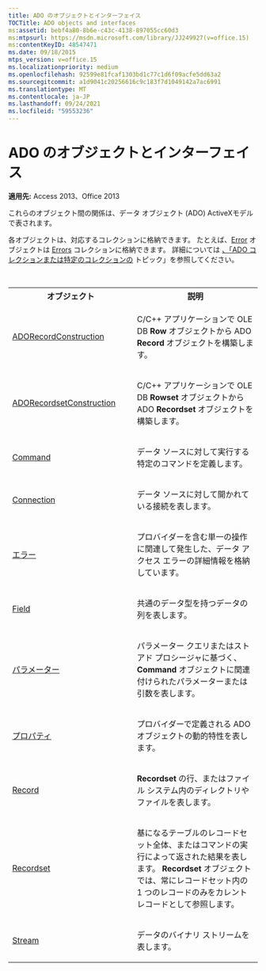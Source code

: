 ```yaml
---
title: ADO のオブジェクトとインターフェイス
TOCTitle: ADO objects and interfaces
ms:assetid: bebf4a80-8b6e-c43c-4138-897055cc60d3
ms:mtpsurl: https://msdn.microsoft.com/library/JJ249927(v=office.15)
ms:contentKeyID: 48547471
ms.date: 09/18/2015
mtps_version: v=office.15
ms.localizationpriority: medium
ms.openlocfilehash: 92599e81fcaf1303bd1c77c1d6f09acfe5dd63a2
ms.sourcegitcommit: a1d9041c20256616c9c183f7d1049142a7ac6991
ms.translationtype: MT
ms.contentlocale: ja-JP
ms.lasthandoff: 09/24/2021
ms.locfileid: "59553236"
---
```

# <a name="ado-objects-and-interfaces"></a>ADO のオブジェクトとインターフェイス

**適用先:** Access 2013、Office 2013

これらのオブジェクト間の関係は、データ オブジェクト (ADO) ActiveXモデルで表されます。

各オブジェクトは、対応するコレクションに格納できます。 たとえば、[Error](error-object-ado.md) オブジェクトは [Errors](errors-collection-ado.md) コレクションに格納できます。 詳細については [、「ADO コレクションまたは特定のコレクションの](ado-collections.md) トピック」を参照してください。

<br/>

<table>
<colgroup>
<col style="width: 50%" />
<col style="width: 50%" />
</colgroup>
<tbody>
<tr class="even">
<th>オブジェクト</th>
<th>説明</th>
</tr>
<tr class="odd">
<td><p><a href="adorecordconstruction-interface-ado.md">ADORecordConstruction</a></p></td>
<td><p>C/C++ アプリケーションで OLE DB <strong>Row</strong> オブジェクトから ADO <strong>Record</strong> オブジェクトを構築します。</p></td>
</tr>
<tr class="even">
<td><p><a href="adorecordsetconstruction-interface-ado.md">ADORecordsetConstruction</a></p></td>
<td><p>C/C++ アプリケーションで OLE DB <strong>Rowset</strong> オブジェクトから ADO <strong>Recordset</strong> オブジェクトを構築します。</p></td>
</tr>
<tr class="odd">
<td><p><a href="error-object-ado.md">Command</a></p></td>
<td><p>データ ソースに対して実行する特定のコマンドを定義します。</p></td>
</tr>
<tr class="even">
<td><p><a href="field-object-ado.md">Connection</a></p></td>
<td><p>データ ソースに対して開かれている接続を表します。</p></td>
</tr>
<tr class="odd">
<td><p><a href="error-object-ado.md">エラー</a></p></td>
<td><p>プロバイダーを含む単一の操作に関連して発生した、データ アクセス エラーの詳細情報を格納しています。</p></td>
</tr>
<tr class="even">
<td><p><a href="field-object-ado.md">Field</a></p></td>
<td><p>共通のデータ型を持つデータの列を表します。</p></td>
</tr>
<tr class="odd">
<td><p><a href="parameter-object-ado.md">パラメーター</a></p></td>
<td><p>パラメーター クエリまたはストアド プロシージャに基づく、<strong>Command</strong> オブジェクトに関連付けられたパラメーターまたは引数を表します。</p></td>
</tr>
<tr class="even">
<td><p><a href="property-object-ado.md">プロパティ</a></p></td>
<td><p>プロバイダーで定義される ADO オブジェクトの動的特性を表します。</p></td>
</tr>
<tr class="odd">
<td><p><a href="record-object-ado.md">Record</a></p></td>
<td><p><strong>Recordset</strong> の行、またはファイル システム内のディレクトリやファイルを表します。</p></td>
</tr>
<tr class="even">
<td><p><a href="recordset-object-ado.md">Recordset</a></p></td>
<td><p>基になるテーブルのレコードセット全体、またはコマンドの実行によって返された結果を表します。 <strong>Recordset</strong> オブジェクトでは、常にレコードセット内の 1 つのレコードのみをカレント レコードとして参照します。</p></td>
</tr>
<tr class="odd">
<td><p><a href="stream-object-ado.md">Stream</a></p></td>
<td><p>データのバイナリ ストリームを表します。</p></td>
</tr>
</tbody>
</table>

<br/>

